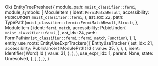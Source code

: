 Ok(
    EntityTreePresheet {
        module_path: `mnist_classifier::fermi`,
        module_symbols: [
            ModuleItem {
                ident: `FermiMatchResult`,
                accessibility: PubicUnder(
                    `mnist_classifier::fermi`,
                ),
                ast_idx: 22,
                path: TypePath(`mnist_classifier::fermi::FermiMatchResult`, `Struct`),
            },
            ModuleItem {
                ident: `fermi_match`,
                accessibility: PubicUnder(
                    `mnist_classifier::fermi`,
                ),
                ast_idx: 24,
                path: FormPath(`mnist_classifier::fermi::fermi_match`, `Function`),
            },
        ],
        entity_use_roots: EntityUseExprTrackers(
            [
                EntityUseTracker {
                    ast_idx: 21,
                    accessibility: PublicUnder(
                        ModulePath(
                            Id {
                                value: 25,
                            },
                        ),
                    ),
                    ident: Identifier(
                        Word(
                            Id {
                                value: 31,
                            },
                        ),
                    ),
                    use_expr_idx: 1,
                    parent: None,
                    state: Unresolved,
                },
            ],
        ),
    },
)